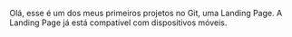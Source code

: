 Olá, esse é um dos meus primeiros projetos no Git, uma Landing Page.
A Landing Page já está compatível com dispositivos móveis.